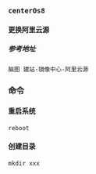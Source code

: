 ### `centerOs8`

#### 更换阿里云源

##### 参考地址

```
脑图 建站-镜像中心-阿里云源
```

### 命令

#### 重启系统

```
reboot
```

#### 创建目录

```
mkdir xxx
```

